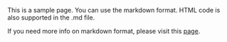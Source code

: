 

This is a sample page. You can use the markdown format.
HTML code is also supported in the .md file.

If you need more info on markdown format, please visit this [page](https://github.com/adam-p/markdown-here/wiki/Markdown-Here-Cheatsheet).
